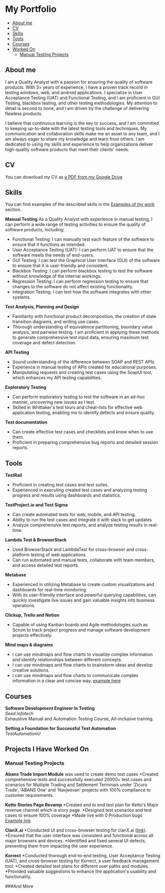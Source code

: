 # My Portfolio
- [About me](#about-me)
- [CV](#cv)
- [Skills](#skills)
- [Tools](#tools)
- [Courses](#courses)
- [ Worked On](#Projects-i-Have-Worked-On)
  * [Manual Testing Projects](#Manual-testing-projects)


## About me
I am a Quality Analyst with a passion for ensuring the quality of software products. With 3+ years of experience, I have a proven track record in testing windows, web, and android applications. I specialize in User Acceptance Testing (UAT) and Functional Testing, and I am proficient in GUI Testing, blackbox testing, and other testing methodologies. My attention to detail is second to none, and I am driven by the challenge of delivering flawless products.

I believe that continuous learning is the key to success, and I am committed to keeping up-to-date with the latest testing tools and techniques. My communication and collaboration skills make me an asset to any team, and I am always eager to share my knowledge and learn from others. I am dedicated to using my skills and experience to help organizations deliver high-quality software products that meet their clients' needs.

## CV
You can download my CV as [a PDF from my Google Drive](https://docs.google.com/document/d/1tt2BoXBDfKbIug9IeRsKTVz6nNAcdf7q/edit?usp=sharing&ouid=106609139605943917239&rtpof=true&sd=true)


## Skills
You can find examples of the described skills in the [Examples of my work](#examples-of-my-work) section.

__Manual Testing__
As a Quality Analyst with experience in manual testing, I can perform a wide range of testing activities to ensure the quality of software products, including:
  * Functional Testing: I can manually test each feature of the software to ensure that it functions as intended.
  * User Acceptance Testing (UAT): I can perform UAT to ensure that the software meets the needs of end-users.
  * GUI Testing: I can test the Graphical User Interface (GUI) of the software to ensure that it is user-friendly and consistent.
  * Blackbox Testing: I can perform blackbox testing to test the software without knowledge of the internal workings.
  * Regression Testing: I can perform regression testing to ensure that changes to the software do not affect existing functionality.
  * Integration Testing: I can test how the software integrates with other systems.


__Test Analysis, Planning and Design__

  * Familiarity with functional product decomposition, the creation of state transition diagrams, and writing use cases.
  * Thorough understanding of equivalence partitioning, boundary value analysis, and pairwise testing. I am proficient in applying these methods to generate comprehensive test input data, ensuring maximum test coverage and defect detection.

__API Testing__
  * Sound understanding of the difference between SOAP and REST APIs.
  * Experience in manual testing of APIs created for educational purposes.
  * Manipulating requests and creating test cases using the SoapUI tool, which enhances my API testing capabilities.

__Exploratory Testing__
  * Can perform exploratory testing to test the software in an ad-hoc manner, uncovering new issues as I test.
  * Skilled in Whittaker's test tours and cheat-lists for effective web application testing, enabling me to identify defects and ensure quality.

__Test documentation__
  * Can create effective test cases and checklists and know when to use them.
  * Proficient in preparing comprehensive bug reports and detailed session reports.


## Tools

__TestRail__
  * Proficient in creating test cases and test suites.
  * Experienced in executing created test cases and analyzing testing progress and results using dashboards and statistics.

 
__TestProject.io and Test Sigma__
  * Can create automated tests for web, mobile, and API testing.
  * Ability to run the test cases and integrate it with slack to get updates
  * Analyze comprehensive test reports, and analyze testing results in real-time.

__Lambda Test & BrowserStack__
  * Used BrowserStack and LambdaTest for cross-browser and cross-platform testing of web applications.
  * Can run automated and manual tests, collaborate with team members, and access detailed test reports.

__Metabase__

  * Experienced in utilizing Metabase to create custom visualizations and dashboards for real-time monitoring.
  * With its user-friendly interface and powerful querying capabilities, can quickly investigate live issues and gain valuable insights into business operations.
 
 __Clickup, Trello and Notion__
  * Capable of using Kanban boards and Agile methodologies such as Scrum to track project progress and manage software development projects effectively. 

__Mind maps & diagrams__
  * I can use mindmaps and flow charts to visualize complex information and identify relationships between different concepts.
  * I can use mindmaps and flow charts to brainstorm ideas and develop creative solutions.
  * I can use mindmaps and flow charts to communicate complex information in a clear and concise way.
    [example here](https://whimsical.com/sip-flow-chart-cKw24Hs9t9U1XoESQihkK)




## Courses
__Software Development Engineer In Testing__  
*Seed Infotech*  
Exhaustive Manual and Automation Testing Course, All-inclusive training.  

__Setting a Foundation for Successful Test Automation__  
*TestAutomationU*


## Projects I Have Worked On



### Manual Testing Projects
__Abans Trade Import Module__
 was used to create demo test cases
  *Created comprehensive tests and successfully executed 20000+ test cases and scenarios for Multiple Trading and Settlement Terminals under ‘Zicuro Trade', 'ABANS One' and 'Navjeevan' projects with 100% compliance to customer requirements.

__Ketto Stories Page Revamp__
*Created end to end test plan for Ketto's Major revenue channel which is story page.
*Designed test scenarios and test cases to ensure 100% coverage
*Made live with 0 Production bugs
[Example link](ketto.org/new/stories/helpabir)

__ClanX.ai__
*Conducted UI and cross-browser testing for clanX.ai ([link](https://clanX.ai)).
*Ensured that the user interface was consistent and functional across all major browsers and devices.
*Identified and fixed several UI defects, preventing them from impacting the user experience.

__Korrect__
*Conducted thorough end-to-end testing, User Acceptance Testing (UAT), and cross-browser testing for Korrect, a user feedback management tool. 
*Created detailed test plans for different user paths and modules. 
*Provided valuable suggestions to enhance the application's usability and functionality.

###And More







